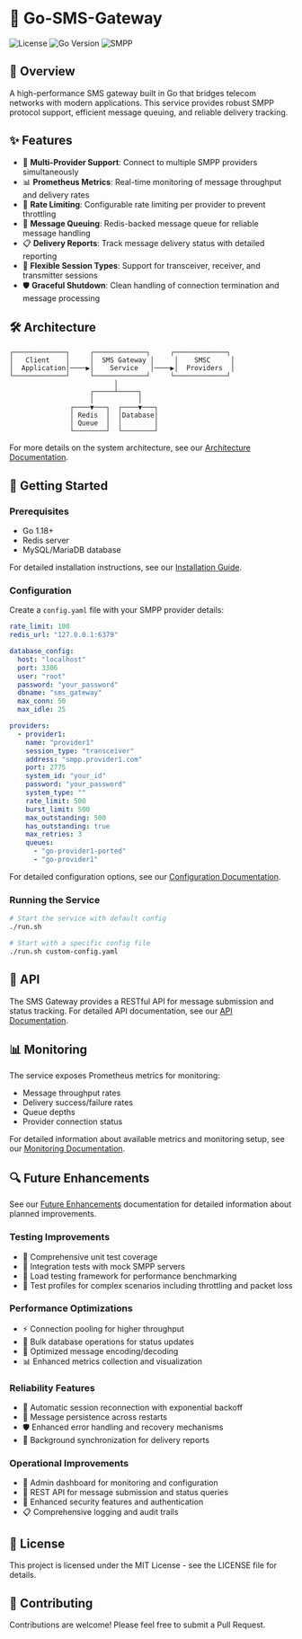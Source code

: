 # 🚀 Go-SMS-Gateway

![License](https://img.shields.io/badge/license-MIT-blue.svg)
![Go Version](https://img.shields.io/badge/go-1.18+-00ADD8.svg)
![SMPP](https://img.shields.io/badge/protocol-SMPP-orange.svg)

## 📱 Overview

A high-performance SMS gateway built in Go that bridges telecom networks with modern applications. This service provides robust SMPP protocol support, efficient message queuing, and reliable delivery tracking.

## ✨ Features

- 🔄 **Multi-Provider Support**: Connect to multiple SMPP providers simultaneously
- 📊 **Prometheus Metrics**: Real-time monitoring of message throughput and delivery rates
- 🚦 **Rate Limiting**: Configurable rate limiting per provider to prevent throttling
- 🔁 **Message Queuing**: Redis-backed message queue for reliable message handling
- 📋 **Delivery Reports**: Track message delivery status with detailed reporting
- 🔌 **Flexible Session Types**: Support for transceiver, receiver, and transmitter sessions
- 🛡️ **Graceful Shutdown**: Clean handling of connection termination and message processing

## 🛠️ Architecture

```
┌─────────────┐     ┌─────────────┐     ┌─────────────┐
│   Client    │     │  SMS Gateway │     │    SMSC     │
│  Application│────▶│    Service   │────▶│  Providers  │
└─────────────┘     └─────────────┘     └─────────────┘
                          │
                    ┌─────┴─────┐
                    │           │
               ┌────▼───┐  ┌────▼───┐
               │ Redis  │  │Database│
               │ Queue  │  │        │
               └────────┘  └────────┘
```

For more details on the system architecture, see our [Architecture Documentation](docs/architecture.md).

## 🚀 Getting Started

### Prerequisites

- Go 1.18+
- Redis server
- MySQL/MariaDB database

For detailed installation instructions, see our [Installation Guide](docs/installation.md).

### Configuration

Create a `config.yaml` file with your SMPP provider details:

```yaml
rate_limit: 100
redis_url: "127.0.0.1:6379"

database_config:
  host: "localhost"
  port: 3306
  user: "root"
  password: "your_password"
  dbname: "sms_gateway"
  max_conn: 50
  max_idle: 25

providers:
  - provider1:
    name: "provider1"
    session_type: "transceiver"
    address: "smpp.provider1.com"
    port: 2775
    system_id: "your_id"
    password: "your_password"
    system_type: ""
    rate_limit: 500
    burst_limit: 500
    max_outstanding: 500
    has_outstanding: true
    max_retries: 3
    queues:
      - "go-provider1-ported"
      - "go-provider1"
```

For detailed configuration options, see our [Configuration Documentation](docs/configuration.md).

### Running the Service

```bash
# Start the service with default config
./run.sh

# Start with a specific config file
./run.sh custom-config.yaml
```

## 📱 API

The SMS Gateway provides a RESTful API for message submission and status tracking. For detailed API documentation, see our [API Documentation](docs/api.md).

## 📊 Monitoring

The service exposes Prometheus metrics for monitoring:

- Message throughput rates
- Delivery success/failure rates
- Queue depths
- Provider connection status

For detailed information about available metrics and monitoring setup, see our [Monitoring Documentation](docs/monitoring.md).

## 🔍 Future Enhancements

See our [Future Enhancements](docs/future-enhancements.md) documentation for detailed information about planned improvements.

### Testing Improvements
- 🧪 Comprehensive unit test coverage
- 🔄 Integration tests with mock SMPP servers
- 🧮 Load testing framework for performance benchmarking
- 📝 Test profiles for complex scenarios including throttling and packet loss

### Performance Optimizations
- ⚡ Connection pooling for higher throughput
- 🔄 Bulk database operations for status updates
- 🚀 Optimized message encoding/decoding
- 📊 Enhanced metrics collection and visualization

### Reliability Features
- 🔄 Automatic session reconnection with exponential backoff
- 💾 Message persistence across restarts
- 🛡️ Enhanced error handling and recovery mechanisms
- 🔄 Background synchronization for delivery reports

### Operational Improvements
- 🔧 Admin dashboard for monitoring and configuration
- 📱 REST API for message submission and status queries
- 🔐 Enhanced security features and authentication
- 📋 Comprehensive logging and audit trails

## 📄 License

This project is licensed under the MIT License - see the LICENSE file for details.

## 🤝 Contributing

Contributions are welcome! Please feel free to submit a Pull Request.
